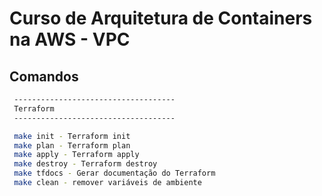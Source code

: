 # Curso de Arquitetura de Containers na AWS - VPC

## Comandos 

```bash
 ------------------------------------
 Terraform
 ------------------------------------

 make init - Terraform init
 make plan - Terraform plan
 make apply - Terraform apply
 make destroy - Terraform destroy
 make tfdocs - Gerar documentação do Terraform
 make clean - remover variáveis de ambiente
 ```
 
